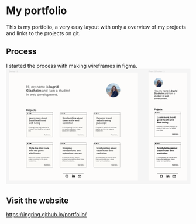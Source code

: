 # My portfolio
This is my portfolio, a very easy layout with only a overview of my projects and links to the projects on git. 

## Process
I started the process with making wireframes in figma. 
![alt wireframes](assets/img/wireframes.PNG)

## Visit the website
https://ingring.github.io/portfolio/